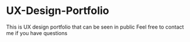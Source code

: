 # UX-Design-Portfolio
This is UX design portfolio that can be seen in public
Feel free to contact me if you have questions
